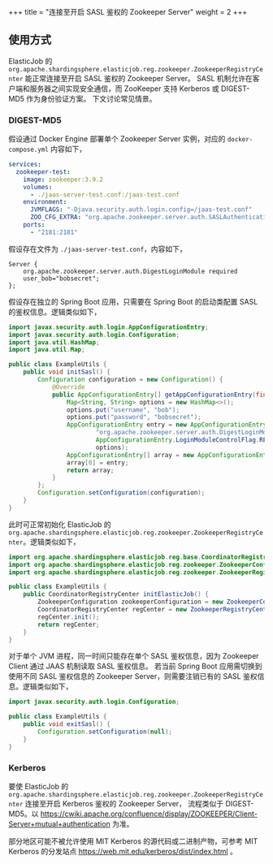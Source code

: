 +++
title = "连接至开启 SASL 鉴权的 Zookeeper Server"
weight = 2
+++

## 使用方式

ElasticJob 的 `org.apache.shardingsphere.elasticjob.reg.zookeeper.ZookeeperRegistryCenter` 能正常连接至开启 SASL 鉴权的 Zookeeper Server。
SASL 机制允许在客户端和服务器之间实现安全通信，而 ZooKeeper 支持 Kerberos 或 DIGEST-MD5 作为身份验证方案。
下文讨论常见情景。

### DIGEST-MD5

假设通过 Docker Engine 部署单个 Zookeeper Server 实例，对应的 `docker-compose.yml` 内容如下，

```yaml
services:
  zookeeper-test:
    image: zookeeper:3.9.2
    volumes:
      - ./jaas-server-test.conf:/jaas-test.conf
    environment:
      JVMFLAGS: "-Djava.security.auth.login.config=/jaas-test.conf"
      ZOO_CFG_EXTRA: "org.apache.zookeeper.server.auth.SASLAuthenticationProvider sessionRequireClientSASLAuth=true"
    ports:
      - "2181:2181"
```

假设存在文件为 `./jaas-server-test.conf`，内容如下，

```
Server {
    org.apache.zookeeper.server.auth.DigestLoginModule required
    user_bob="bobsecret";
};
```

假设存在独立的 Spring Boot 应用，只需要在 Spring Boot 的启动类配置 SASL 的鉴权信息。逻辑类似如下，

```java
import javax.security.auth.login.AppConfigurationEntry;
import javax.security.auth.login.Configuration;
import java.util.HashMap;
import java.util.Map;

public class ExampleUtils {
    public void initSasl() {
        Configuration configuration = new Configuration() {
            @Override
            public AppConfigurationEntry[] getAppConfigurationEntry(final String name) {
                Map<String, String> options = new HashMap<>();
                options.put("username", "bob");
                options.put("password", "bobsecret");
                AppConfigurationEntry entry = new AppConfigurationEntry(
                        "org.apache.zookeeper.server.auth.DigestLoginModule",
                        AppConfigurationEntry.LoginModuleControlFlag.REQUIRED,
                        options);
                AppConfigurationEntry[] array = new AppConfigurationEntry[1];
                array[0] = entry;
                return array;
            }
        };
        Configuration.setConfiguration(configuration);
    }
}
```

此时可正常初始化 ElasticJob 的 `org.apache.shardingsphere.elasticjob.reg.zookeeper.ZookeeperRegistryCenter`。逻辑类似如下，

```java
import org.apache.shardingsphere.elasticjob.reg.base.CoordinatorRegistryCenter;
import org.apache.shardingsphere.elasticjob.reg.zookeeper.ZookeeperConfiguration;
import org.apache.shardingsphere.elasticjob.reg.zookeeper.ZookeeperRegistryCenter;

public class ExampleUtils {
    public CoordinatorRegistryCenter initElasticJob() {
        ZookeeperConfiguration zookeeperConfiguration = new ZookeeperConfiguration("127.0.0.1:2181", "test-namespace");
        CoordinatorRegistryCenter regCenter = new ZookeeperRegistryCenter(zookeeperConfiguration);
        regCenter.init();
        return regCenter;
    }
}
```

对于单个 JVM 进程，同一时间只能存在单个 SASL 鉴权信息，因为 Zookeeper Client 通过 JAAS 机制读取 SASL 鉴权信息。
若当前 Spring Boot 应用需切换到使用不同 SASL 鉴权信息的 Zookeeper Server，则需要注销已有的 SASL 鉴权信息。逻辑类似如下，

```java
import javax.security.auth.login.Configuration;

public class ExampleUtils {
    public void exitSasl() {
        Configuration.setConfiguration(null);
    }
}
```

### Kerberos

要使 ElasticJob 的 `org.apache.shardingsphere.elasticjob.reg.zookeeper.ZookeeperRegistryCenter` 连接至开启 Kerberos 鉴权的 Zookeeper Server，
流程类似于 DIGEST-MD5。以 https://cwiki.apache.org/confluence/display/ZOOKEEPER/Client-Server+mutual+authentication 为准。

部分地区可能不被允许使用 MIT Kerberos 的源代码或二进制产物，可参考 MIT Kerberos 的分发站点 https://web.mit.edu/kerberos/dist/index.html 。
